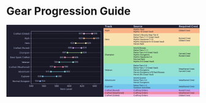 
# Gear Progression Guide
![Gear Progression Report](https://github.com/MattressPadley/WoW-data/blob/main/img/gear_prog_report.png)

